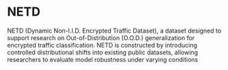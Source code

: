 # NETD
NETD (Dynamic Non-I.I.D. Encrypted Traffic Dataset), a dataset designed to support research on Out-of-Distribution (O.O.D.) generalization for encrypted traffic classification. NETD is constructed by introducing controlled distributional shifts into existing public datasets, allowing researchers to evaluate model robustness under varying conditions
